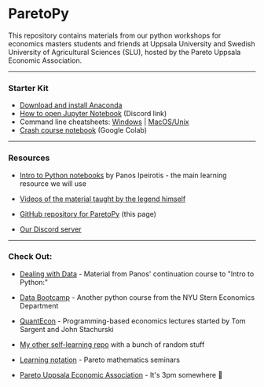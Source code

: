# ParetoPy
This repository contains materials from our python workshops for economics masters students and friends at Uppsala University and Swedish University of Agricultural Sciences (SLU), hosted by the Pareto Uppsala Economic Association.

---
### Starter Kit

* [Download and install Anaconda](https://www.anaconda.com/products/individual#Downloads)
* [How to open Jupyter Notebook](https://discord.com/channels/892688323540307968/897513598111318027/897521432584679435) (Discord link)
* Command line cheatsheets: [Windows](http://www.cs.columbia.edu/~sedwards/classes/2015/1102-fall/Command%20Prompt%20Cheatsheet.pdf) | [MacOS/Unix](https://appletree.or.kr/quick_reference_cards/Unix-Linux/CLI-Cheat-Sheet.pdf)
* [Crash course notebook](https://colab.research.google.com/drive/1X71cjyj8h5H1br7INbaGwMRokFoS95QZ?usp=sharing) (Google Colab)

---
### Resources

* [Intro to Python notebooks](https://github.com/ipeirotis/introduction-to-python/tree/master/notes) by Panos Ipeirotis - the main learning resource we will use

* [Videos of the material taught by the legend himself](https://youtube.com/playlist?list=PLqAPn_b_yx0TBDqe5-AMSed6sYzMj9qkN)

* [GitHub repository for ParetoPy](https://github.com/websitenotavailable/ParetoPy) (this page)

* [Our Discord server](https://discord.gg/HE2rXb4xYq)


---
### Check Out:

* [Dealing with Data](https://github.com/ipeirotis/dealing_with_data) - Material from Panos' continuation course to "Intro to Python:"

* [Data Bootcamp](https://nyudatabootcamp.gitbook.io/thebook/) - Another python course from the NYU Stern Economics Department

* [QuantEcon](https://quantecon.org/lectures/) - Programming-based economics lectures started by Tom Sargent and John Stachurski

* [My other self-learning repo](https://github.com/websitenotavailable/learning) with a bunch of random stuff

* [Learning notation](https://github.com/qcx201/Learning-Notation) - Pareto mathematics seminars

* [Pareto Uppsala Economic Association](https://www.facebook.com/ParetoUppsala) - It's 3pm somewhere 🍻
